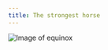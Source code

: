 ```yaml
---
title: The strongest horse
---
```

![Image of equinox](https://image.news.livedoor.com/newsimage/stf/6/f/6fba4_1769_21473341_d394ad7a.jpg)
 

